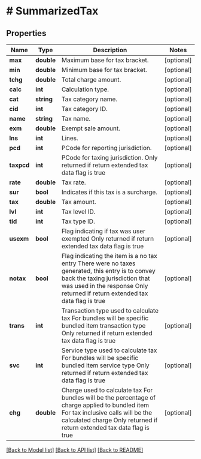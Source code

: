 # # SummarizedTax

## Properties

Name | Type | Description | Notes
------------ | ------------- | ------------- | -------------
**max** | **double** | Maximum base for tax bracket. | [optional] 
**min** | **double** | Minimum base for tax bracket. | [optional] 
**tchg** | **double** | Total charge amount. | [optional] 
**calc** | **int** | Calculation type. | [optional] 
**cat** | **string** | Tax category name. | [optional] 
**cid** | **int** | Tax category ID. | [optional] 
**name** | **string** | Tax name. | [optional] 
**exm** | **double** | Exempt sale amount. | [optional] 
**lns** | **int** | Lines. | [optional] 
**pcd** | **int** | PCode for reporting jurisdiction. | [optional] 
**taxpcd** | **int** | PCode for taxing jurisdiction.  Only returned if return extended tax data flag is true | [optional] 
**rate** | **double** | Tax rate. | [optional] 
**sur** | **bool** | Indicates if this tax is a surcharge. | [optional] 
**tax** | **double** | Tax amount. | [optional] 
**lvl** | **int** | Tax level ID. | [optional] 
**tid** | **int** | Tax type ID. | [optional] 
**usexm** | **bool** | Flag indicating if tax was user exempted  Only returned if return extended tax data flag is true | [optional] 
**notax** | **bool** | Flag indicating the item is a no tax entry  There were no taxes generated, this entry is to convey back the taxing jurisdiction that was used in the response  Only returned if return extended tax data flag is true | [optional] 
**trans** | **int** | Transaction type used to calculate tax  For bundles will be specific bundled item transaction type  Only returned if return extended tax data flag is true | [optional] 
**svc** | **int** | Service type used to calculate tax  For bundles will be specific bundled item service type  Only returned if return extended tax data flag is true | [optional] 
**chg** | **double** | Charge used to calculate tax  For bundles will be the percentage of charge applied to bundled item  For tax inclusive calls will be the calculated charge  Only returned if return extended tax data flag is true | [optional] 

[[Back to Model list]](../../README.md#documentation-for-models) [[Back to API list]](../../README.md#documentation-for-api-endpoints) [[Back to README]](../../README.md)


